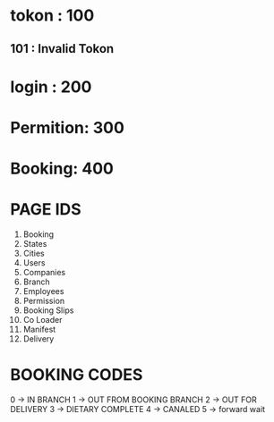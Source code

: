 # tokon : 100
## 101 : Invalid Tokon
# login : 200
# Permition: 300
# Booking: 400


# PAGE IDS
1. Booking
2. States
3. Cities
4. Users
5. Companies
6. Branch
7. Employees    
8. Permission
9. Booking Slips
10. Co Loader
11. Manifest
12. Delivery


# BOOKING CODES
0 -> IN BRANCH
1 -> OUT FROM BOOKING BRANCH
2 -> OUT FOR DELIVERY
3 -> DIETARY COMPLETE
4 -> CANALED
5 -> forward wait